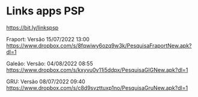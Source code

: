 # Links apps PSP
https://bit.ly/linkspsp

Fraport: Versão 15/07/2022  13:00
https://www.dropbox.com/s/8fqwiwy6ozq9w3k/PesquisaFraportNew.apk?dl=1
 
Galeão: Versão: 04/08/2022 08:55
https://www.dropbox.com/s/kxyvu0v11i5ddpx/PesquisaGIGNew.apk?dl=1
 
GRU: Versão 08/07/2022  09:40
https://www.dropbox.com/s/c8d9svzttuxp1no/PesquisaGruNew.apk?dl=1

 




